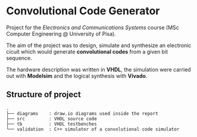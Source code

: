 # Convolutional Code Generator
Project for the *Electronics and Communications Systems* course (MSc Computer Engineering \@ University of Pisa).

The aim of the project was to design, simulate and synthesize an electronic cicuit which would generate **convolutional codes** from a given bit sequence.

The hardware description was written in **VHDL**, the simulation were carried out with **Modelsim** and the logical synthesis with **Vivado**.

## Structure of project
```
.
├── diagrams    : draw.io diagrams used inside the report
├── src         : VHDL source code
├── tb          : VHDL testbenches
└── validation  : C++ simulator of a convolutional code simulator
```

